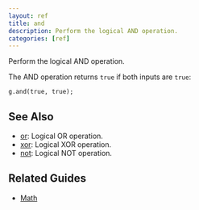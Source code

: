 ```yaml
---
layout: ref
title: and
description: Perform the logical AND operation.
categories: [ref]
---
```

Perform the logical AND operation.

The AND operation returns `true` if both inputs are `true`:

    g.and(true, true);

## See Also
- [or](or.html): Logical OR operation.
- [xor](xor.html): Logical XOR operation.
- [not](not.html): Logical NOT operation.

## Related Guides
- [Math](../guide/math.html)
